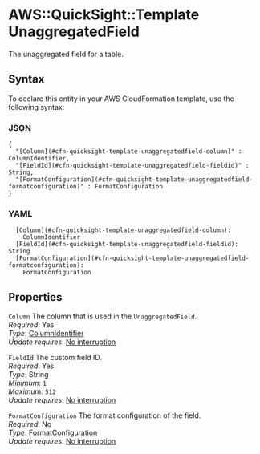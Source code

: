 # AWS::QuickSight::Template UnaggregatedField<a name="aws-properties-quicksight-template-unaggregatedfield"></a>

The unaggregated field for a table\.

## Syntax<a name="aws-properties-quicksight-template-unaggregatedfield-syntax"></a>

To declare this entity in your AWS CloudFormation template, use the following syntax:

### JSON<a name="aws-properties-quicksight-template-unaggregatedfield-syntax.json"></a>

```
{
  "[Column](#cfn-quicksight-template-unaggregatedfield-column)" : ColumnIdentifier,
  "[FieldId](#cfn-quicksight-template-unaggregatedfield-fieldid)" : String,
  "[FormatConfiguration](#cfn-quicksight-template-unaggregatedfield-formatconfiguration)" : FormatConfiguration
}
```

### YAML<a name="aws-properties-quicksight-template-unaggregatedfield-syntax.yaml"></a>

```
  [Column](#cfn-quicksight-template-unaggregatedfield-column):
    ColumnIdentifier
  [FieldId](#cfn-quicksight-template-unaggregatedfield-fieldid): String
  [FormatConfiguration](#cfn-quicksight-template-unaggregatedfield-formatconfiguration):
    FormatConfiguration
```

## Properties<a name="aws-properties-quicksight-template-unaggregatedfield-properties"></a>

`Column` <a name="cfn-quicksight-template-unaggregatedfield-column"></a>
The column that is used in the `UnaggregatedField`\.  
_Required_: Yes  
_Type_: [ColumnIdentifier](aws-properties-quicksight-template-columnidentifier.md)  
_Update requires_: [No interruption](https://docs.aws.amazon.com/AWSCloudFormation/latest/UserGuide/using-cfn-updating-stacks-update-behaviors.html#update-no-interrupt)

`FieldId` <a name="cfn-quicksight-template-unaggregatedfield-fieldid"></a>
The custom field ID\.  
_Required_: Yes  
_Type_: String  
_Minimum_: `1`  
_Maximum_: `512`  
_Update requires_: [No interruption](https://docs.aws.amazon.com/AWSCloudFormation/latest/UserGuide/using-cfn-updating-stacks-update-behaviors.html#update-no-interrupt)

`FormatConfiguration` <a name="cfn-quicksight-template-unaggregatedfield-formatconfiguration"></a>
The format configuration of the field\.  
_Required_: No  
_Type_: [FormatConfiguration](aws-properties-quicksight-template-formatconfiguration.md)  
_Update requires_: [No interruption](https://docs.aws.amazon.com/AWSCloudFormation/latest/UserGuide/using-cfn-updating-stacks-update-behaviors.html#update-no-interrupt)
